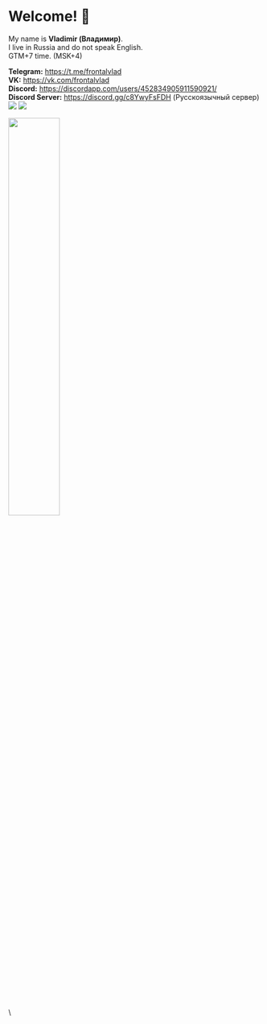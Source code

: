 # Welcome! 👋

My name is **Vladimir (Владимир)**.\
I live in Russia and do not speak English.\
GTM+7 time. (MSK+4)

**Telegram:** https://t.me/frontalvlad \
**VK:** https://vk.com/frontalvlad \
**Discord:** https://discordapp.com/users/452834905911590921/ \
**Discord Server:** https://discord.gg/c8YwyFsFDH (Русскоязычный сервер)
<img src="https://cdn.discordapp.com/attachments/1135171600019361853/1149338451964084348/avatarHead.png">
<img src="https://cdn.discordapp.com/attachments/1135171600019361853/1149338452308004965/avatarBody3.png">
<p align=left>
  <a href="https://discord.com/users/452834905911590921"><img src="https://lanyard-profile-readme.vercel.app/api/452834905911590921" width=45%></a>
</p>\


